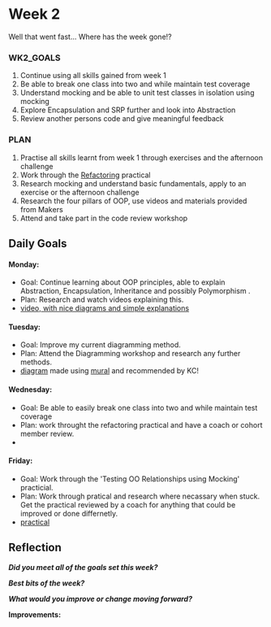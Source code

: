 # **Week 2**

Well that went fast... Where has the week gone!?


### **WK2_GOALS**
1. Continue using all skills gained from week 1
2. Be able to break one class into two and while maintain test coverage
3. Understand mocking and be able to unit test classes in isolation using mocking
4. Explore Encapsulation and SRP further and look into Abstraction
5. Review another persons code and give meaningful feedback

### **PLAN**
1. Practise all skills learnt from week 1 through exercises and the afternoon challenge
2. Work through the [Refactoring](https://github.com/makersacademy/skills-workshops/blob/master/practicals/object_oriented_design/refactoring.md) practical
3. Research mocking and understand basic fundamentals, apply to an exercise or the afternoon challenge
4. Research the four pillars of OOP, use videos and materials provided from Makers
5. Attend and take part in the code review workshop


## **Daily Goals**

#### Monday:
- Goal: Continue learning about OOP principles, able to explain Abstraction, Encapsulation, Inheritance and possibly Polymorphism .
- Plan: Research and watch videos explaining this.
- [video, with nice diagrams and simple explanations](https://www.youtube.com/watch?v=pTB0EiLXUC8)

#### Tuesday:
- Goal: Improve my current diagramming method.
- Plan: Attend the Diagramming workshop and research any further methods.
- [diagram](https://docs.google.com/document/d/1E4xACM11yjKUHPTFB8P_k8nsoV_etfmjsnYLrJlWCWs/edit) made using [mural](app.mural.co) and recommended by KC! 

#### Wednesday:
- Goal: Be able to easily break one class into two and while maintain test coverage
- Plan: work throught the refactoring practical and have a coach or cohort member review.
- 

#### Friday:
- Goal: Work through the 'Testing OO Relationships using Mocking' practicial.
- Plan: Work through pratical and research where necassary when stuck. Get the practical reviewed by a coach for anything that could be improved or done differnetly.
- [practical](https://github.com/beca-g/TestingTheRelationshipsBetweenClasses)


## **Reflection**

***Did you meet all of the goals set this week?***   

 
 ***Best bits of the week?*** 
 <!-- Again, my favourite from the week has been pair-programming, I learn so much in the sessions and this week I have been ahead for a couple of    -->

***What would you improve or change moving forward?***   


**Improvements:**
